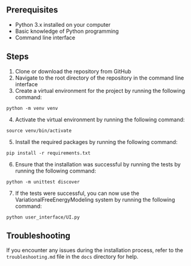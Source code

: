 ## Prerequisites
- Python 3.x installed on your computer
- Basic knowledge of Python programming
- Command line interface

## Steps
1. Clone or download the repository from GitHub
2. Navigate to the root directory of the repository in the command line interface
3. Create a virtual environment for the project by running the following command:
```
python -m venv venv
```
4. Activate the virtual environment by running the following command:
```
source venv/bin/activate
```
5. Install the required packages by running the following command:
```
pip install -r requirements.txt
```
6. Ensure that the installation was successful by running the tests by running the following command:
```
python -m unittest discover
```
7. If the tests were successful, you can now use the VariationalFreeEnergyModeling system by running the following command:
```
python user_interface/UI.py
```

## Troubleshooting
If you encounter any issues during the installation process, refer to the `troubleshooting.md` file in the `docs` directory for help.
